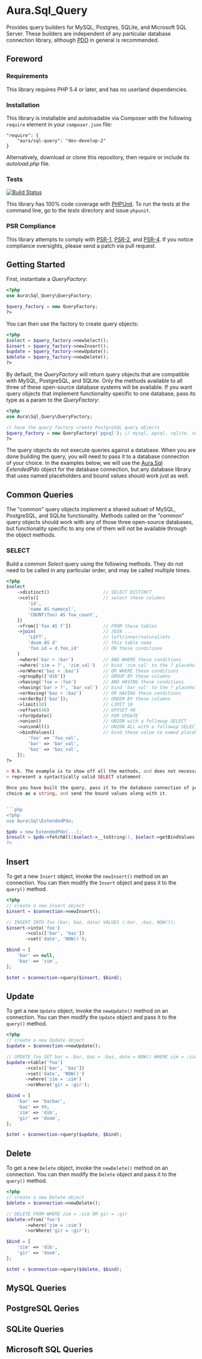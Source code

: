 # Aura.Sql_Query

Provides query builders for MySQL, Postgres, SQLite, and Microsoft SQL Server.
These builders are independent of any particular database connection library,
although [PDO](http://php.net/PDO) in general is recommended.

## Foreword

### Requirements

This library requires PHP 5.4 or later, and has no userland dependencies.

### Installation

This library is installable and autoloadable via Composer with the following
`require` element in your `composer.json` file:

    "require": {
        "aura/sql-query": "dev-develop-2"
    }
    
Alternatively, download or clone this repository, then require or include its
_autoload.php_ file.

### Tests

[![Build Status](https://travis-ci.org/auraphp/Aura.Sql_Query.png?branch=develop-2)](https://travis-ci.org/auraphp/Aura.Sql_Query)

This library has 100% code coverage with [PHPUnit][]. To run the tests at the
command line, go to the _tests_ directory and issue `phpunit`.

[phpunit]: http://phpunit.de/manual/

### PSR Compliance

This library attempts to comply with [PSR-1][], [PSR-2][], and [PSR-4][]. If
you notice compliance oversights, please send a patch via pull request.

[PSR-1]: https://github.com/php-fig/fig-standards/blob/master/accepted/PSR-1-basic-coding-standard.md
[PSR-2]: https://github.com/php-fig/fig-standards/blob/master/accepted/PSR-2-coding-style-guide.md
[PSR-4]: https://github.com/php-fig/fig-standards/blob/master/accepted/PSR-4-autoloader.md


## Getting Started

First, instantiate a _QueryFactory_:

```php
<?php
use Aura\Sql_Query\QueryFactory;

$query_factory = new QueryFactory;
?>
```

You can then use the factory to create query objects:

```php
<?php
$select = $query_factory->newSelect();
$insert = $query_factory->newInsert();
$update = $query_factory->newUpdate();
$delete = $query_factory->newDelete();
?>
```

By default, the _QueryFactory_ will return query objects that are compatible
with MySQL, PostgreSQL, and SQLite.  Only the methods available to all three
of these open-source database systems will be available. If you want query
objects that implement functionality specific to one database, pass its
type as a param to the _QueryFactory_:

```php
<?php
use Aura\Sql_Query\QueryFactory;

// have the query factory create PostgreSQL query objects
$query_factory = new QueryFactory('pgsql'); // mysql, pgsql, sqlite, sqlsrv
?>
```

The query objects do not execute queries against a database. When you are done
building the query, you will need to pass it to a database connection of your
choice.  In the examples below, we will use the [Aura.Sql][] _ExtendedPdo_
object for the database connection, but any database library that uses named
placeholders and bound values should work just as well.

[Aura.Sql]: https://github.com/auraphp/Aura.Sql/tree/develop-2

## Common Queries

The "common" query objects implement a shared subset of MySQL, PostgreSQL, and
SQLite functionality. Methods called on the "common" query objects should work
with any of those three open-source databases, but functionality specific to
any one of them will not be available through the object methods.

### SELECT

Build a common _Select_ query using the following methods. They do not need to
be called in any particular order, and may be called multiple times.

```php
<?php
$select
    ->distinct()                    // SELECT DISTINCT
    ->cols([                        // select these columns
        'id',
        'name AS namecol',
        'COUNT(foo) AS foo_count',
    ])
    ->from(['foo AS f'])            // FROM these tables
    ->join(                         // JOIN ...
        'LEFT',                     // left/inner/natural/etc
        'doom AS d'                 // this table name
        'foo.id = d.foo_id'         // ON these conditions
    )
    ->where('bar > :bar')           // AND WHERE these conditions
    ->where('zim = ?', 'zim_val')   // bind 'zim_val' to the ? placeholder
    ->orWhere('baz < :baz')         // OR WHERE these conditions
    ->groupBy(['dib'])              // GROUP BY these columns
    ->having('foo = :foo')          // AND HAVING these conditions
    ->having('bar > ?', 'bar_val')  // bind 'bar_val' to the ? placeholder
    ->orHaving('baz < :baz')        // OR HAVING these conditions
    ->orderBy(['baz']);             // ORDER BY these columns
    ->limit(10)                     // LIMIT 10
    ->offset(40)                    // OFFSET 40
    ->forUpdate()                   // FOR UPDATE
    ->union()                       // UNION with a followup SELECT
    ->unionAll()                    // UNION ALL with a followup SELECT
    ->bindValues([                  // bind these value to named placeholders
        'foo' => 'foo_val',
        'bar' => 'bar_val',
        'baz' => 'baz_val',
    ]);
?>

> N.b. The example is to show off all the methods, and does not necessarily
> represent a syntactically valid SELECT statement.

Once you have built the query, pass it to the database connection of your
choice as a string, and send the bound values along with it.


```php
<?php
use Aura\Sql\ExtendedPdo;

$pdo = new ExtendedPdo(...);
$result = $pdo->fetchAll($select->__toString(), $select->getBindValues());
?>
```

Insert
------

To get a new `Insert` object, invoke the `newInsert()` method on an connection.
You can then modify the `Insert` object and pass it to the `query()` method.

```php
<?php
// create a new Insert object
$insert = $connection->newInsert();

// INSERT INTO foo (bar, baz, date) VALUES (:bar, :baz, NOW());
$insert->into('foo')
       ->cols(['bar', 'baz'])
       ->set('date', 'NOW()');

$bind = [
    'bar' => null,
    'baz' => 'zim',
];

$stmt = $connection->query($insert, $bind);
```

Update
------

To get a new `Update` object, invoke the `newUpdate()` method on an connection.
You can then modify the `Update` object and pass it to the `query()` method.

```php
<?php
// create a new Update object
$update = $connection->newUpdate();

// UPDATE foo SET bar = :bar, baz = :baz, date = NOW() WHERE zim = :zim OR gir = :gir
$update->table('foo')
       ->cols(['bar', 'baz'])
       ->set('date', 'NOW()')
       ->where('zim = :zim')
       ->orWhere('gir = :gir');

$bind = [
    'bar' => 'barbar',
    'baz' => 99,
    'zim' => 'dib',
    'gir' => 'doom',
];

$stmt = $connection->query($update, $bind);
```

Delete
------

To get a new `Delete` object, invoke the `newDelete()` method on an connection.
You can then modify the `Delete` object and pass it to the `query()` method.

```php
<?php
// create a new Delete object
$delete = $connection->newDelete();

// DELETE FROM WHERE zim = :zim OR gir = :gir
$delete->from('foo')
       ->where('zim = :zim')
       ->orWhere('gir = :gir');

$bind = [
    'zim' => 'dib',
    'gir' => 'doom',
];

$stmt = $connection->query($delete, $bind);
```

## MySQL Queries

## PostgreSQL Qeries

## SQLite Queries

## Microsoft SQL Queries

